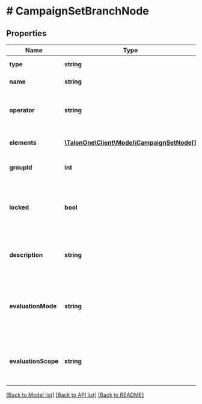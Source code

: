 # # CampaignSetBranchNode

## Properties

Name | Type | Description | Notes
------------ | ------------- | ------------- | -------------
**type** | **string** | Indicates the node type. | 
**name** | **string** | Name of the set. | 
**operator** | **string** | An indicator of how the set operates on its elements. | 
**elements** | [**\TalonOne\Client\Model\CampaignSetNode[]**](CampaignSetNode.md) | Child elements of this set. | 
**groupId** | **int** | The ID of the campaign set. | 
**locked** | **bool** | An indicator of whether the campaign set is locked for modification. | 
**description** | **string** | A description of the campaign set. | [optional] 
**evaluationMode** | **string** | The mode by which campaigns in the campaign evaluation group are evaluated. | 
**evaluationScope** | **string** | The evaluation scope of the campaign evaluation group. | 

[[Back to Model list]](../../README.md#documentation-for-models) [[Back to API list]](../../README.md#documentation-for-api-endpoints) [[Back to README]](../../README.md)


